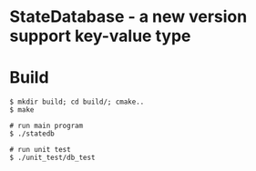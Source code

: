 # StateDatabase - a new version support key-value type

# Build

```
$ mkdir build; cd build/; cmake..
$ make

# run main program
$ ./statedb

# run unit test
$ ./unit_test/db_test
```
